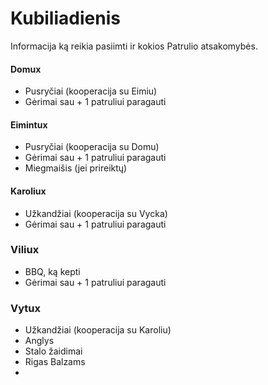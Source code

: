 # Kubiliadienis

Informacija ką reikia pasiimti ir kokios Patrulio atsakomybės.

#### Domux
- Pusryčiai (kooperacija su Eimiu)
- Gėrimai sau + 1 patruliui paragauti

#### Eimintux
- Pusryčiai (kooperacija su Domu)
- Gėrimai sau + 1 patruliui paragauti
- Miegmaišis (jei prireiktų)

#### Karoliux
- Užkandžiai (kooperacija su Vycka)
- Gėrimai sau + 1 patruliui paragauti

### Viliux
- BBQ, ką kepti
- Gėrimai sau + 1 patruliui paragauti

### Vytux
- Užkandžiai (kooperacija su Karoliu)
- Anglys
- Stalo žaidimai
- Rigas Balzams
- 
